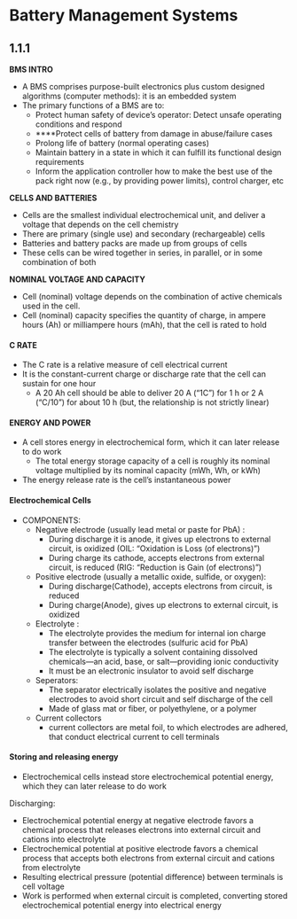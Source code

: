 # Battery Management Systems

## **1.1.1**

**BMS INTRO**

* A BMS comprises purpose-built electronics plus custom designed algorithms \(computer methods\): it is an embedded system
* The primary functions of a BMS are to:
  *  Protect human safety of device’s operator: Detect unsafe operating conditions and respond 
  *  ****Protect cells of battery from damage in abuse/failure cases
  *  Prolong life of battery \(normal operating cases\) 
  *  Maintain battery in a state in which it can fulfill its functional design requirements 
  *  Inform the application controller how to make the best use of the pack right now \(e.g., by providing power limits\), control charger, etc

**CELLS AND BATTERIES**

* Cells are the smallest individual electrochemical unit, and deliver a voltage that depends on the cell chemistry
* There are primary \(single use\) and secondary \(rechargeable\) cells
* Batteries and battery packs are made up from groups of cells
* These cells can be wired together in series, in parallel, or in some combination of both

**NOMINAL VOLTAGE AND CAPACITY**

* Cell \(nominal\) voltage depends on the combination of active chemicals used in the cell.
* Cell \(nominal\) capacity specifies the quantity of charge, in ampere hours \(Ah\) or milliampere hours \(mAh\), that the cell is rated to hold

#### C **RATE**

* The C rate is a relative measure of cell electrical current
* It is the constant-current charge or discharge rate that the cell can sustain for one hour
  * A 20 Ah cell should be able to deliver 20 A \(“1C”\) for 1 h or 2 A \(“C/10”\) for about 10 h \(but, the relationship is not strictly linear\)

#### ENERGY AND POWER

* A cell stores energy in electrochemical form, which it can later release to do work 
  * The total energy storage capacity of a cell is roughly its nominal voltage multiplied by its nominal capacity \(mWh, Wh, or kWh\)
* The energy release rate is the cell’s instantaneous power

#### Electrochemical Cells

* COMPONENTS:
  * Negative electrode \(usually lead metal or paste for PbA\) :
    * During discharge it is anode, it gives up electrons to external circuit, is oxidized \(OIL: “Oxidation is Loss \(of electrons\)”\) 
    * During charge its cathode, accepts electrons from external circuit, is reduced \(RIG: “Reduction is Gain \(of electrons\)”\)
  * Positive electrode \(usually a metallic oxide, sulfide, or oxygen\):
    * During discharge\(Cathode\), accepts electrons from circuit, is reduced 
    * During charge\(Anode\), gives up electrons to external circuit, is oxidized
  * Electrolyte :
    * The electrolyte provides the medium for internal ion charge transfer between the electrodes \(sulfuric acid for PbA\)
    * The electrolyte is typically a solvent containing dissolved chemicals—an acid, base, or salt—providing ionic conductivity 
    * It must be an electronic insulator to avoid self discharge
  * Seperators: 
    * The separator electrically isolates the positive and negative electrodes to avoid short circuit and self discharge of the cell
    * Made of glass mat or fiber, or polyethylene, or a polymer
  * Current collectors
    *  current collectors are metal foil, to which electrodes are adhered, that conduct electrical current to cell terminals

#### Storing and releasing energy

* Electrochemical cells instead store electrochemical potential energy, which they can later release to do work

Discharging:

* Electrochemical potential energy at negative electrode favors a chemical process that releases electrons into external circuit and cations into electrolyte
* Electrochemical potential at positive electrode favors a chemical process that accepts both electrons from external circuit and cations from electrolyte
* Resulting electrical pressure \(potential difference\) between terminals is cell voltage
* Work is performed when external circuit is completed, converting stored electrochemical potential energy into electrical energy








